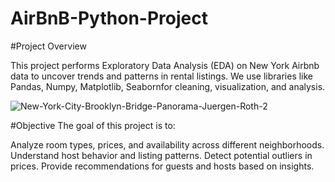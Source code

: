 # AirBnB-Python-Project

#Project Overview

This project performs Exploratory Data Analysis (EDA) on New York Airbnb data to uncover trends and patterns in rental listings. We use libraries like Pandas, Numpy, Matplotlib, Seabornfor cleaning, visualization, and analysis.

![New-York-City-Brooklyn-Bridge-Panorama-Juergen-Roth-2](https://github.com/user-attachments/assets/a5afbec7-4fa6-41cc-a021-898f4ce1afbd)


#Objective
The goal of this project is to:

Analyze room types, prices, and availability across different neighborhoods.
Understand host behavior and listing patterns.
Detect potential outliers in prices.
Provide recommendations for guests and hosts based on insights.


